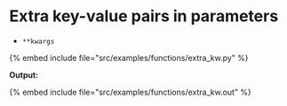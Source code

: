 # Extra key-value pairs in parameters


* `**kwargs`

{% embed include file="src/examples/functions/extra_kw.py" %}

**Output:**

{% embed include file="src/examples/functions/extra_kw.out" %}


